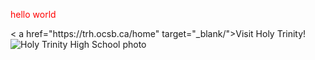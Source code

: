 <!DOCTYPE html>
<html>
 <head>
    <meta charset="utf-8">
    <meta name="viewport" content="width=device-width">
    <title>Hello World in color</title>
    <link href="style.css" rel="stylesheet" type="text/css" />
 </head>
 <body>
  <script src="script.js"></script>
  <p style="color:red;">hello world</p>
  < a href="https://trh.ocsb.ca/home" target="_blank/">Visit Holy Trinity!</a>
   <br>
   <img src="https://i.imgur.com/n6YeSTO.jpg" alt="Holy Trinity High School photo">
 </body>
<html>